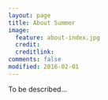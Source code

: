 ```yaml
---
layout: page
title: About Summer
image:
  feature: about-index.jpg
  credit: 
  creditlink: 
comments: false
modified: 2016-02-01
---
```


To be described...